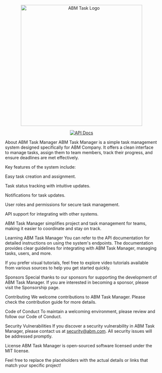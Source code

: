 <p align="center"><a href="https://abm-task.apidog.io/" target="_blank"><img src="https://raw.githubusercontent.com/laravel/art/master/logo-lockup/5%20SVG/2%20CMYK/1%20Full%20Color/laravel-logolockup-cmyk-red.svg" width="400" alt="ABM Task Logo"></a></p> <p align="center"> <a href="https://abm-task.apidog.io/"><img src="https://img.shields.io/badge/Api%20Docs-Available-blue" alt="API Docs"></a> </p>

About ABM Task Manager
ABM Task Manager is a simple task management system designed specifically for ABM Company. It offers a clean interface to manage tasks, assign them to team members, track their progress, and ensure deadlines are met effectively.

Key features of the system include:

Easy task creation and assignment.

Task status tracking with intuitive updates.

Notifications for task updates.

User roles and permissions for secure task management.

API support for integrating with other systems.

ABM Task Manager simplifies project and task management for teams, making it easier to coordinate and stay on track.

Learning ABM Task Manager
You can refer to the API documentation for detailed instructions on using the system's endpoints. The documentation provides clear guidelines for integrating with ABM Task Manager, managing tasks, users, and more.

If you prefer visual tutorials, feel free to explore video tutorials available from various sources to help you get started quickly.

Sponsors
Special thanks to our sponsors for supporting the development of ABM Task Manager. If you are interested in becoming a sponsor, please visit the Sponsorship page.

Contributing
We welcome contributions to ABM Task Manager. Please check the contribution guide for more details.

Code of Conduct
To maintain a welcoming environment, please review and follow our Code of Conduct.

Security Vulnerabilities
If you discover a security vulnerability in ABM Task Manager, please contact us at security@abm.com. All security issues will be addressed promptly.

License
ABM Task Manager is open-sourced software licensed under the MIT license.

Feel free to replace the placeholders with the actual details or links that match your specific project!
